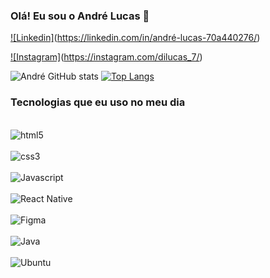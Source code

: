 
### Olá! Eu sou o André Lucas   👋

[![Linkedin]](https://img.shields.io/badge/LinkedIn-0077B5?style=for-the-badge&logo=linkedin&logoColor=white)(https://linkedin.com/in/andré-lucas-70a440276/)

[![Instagram]](https://img.shields.io/badge/Instagram-E4405F?style=for-the-badge&logo=instagram&logoColor=white)(https://instagram.com/dilucas_7/)

![André GitHub stats](https://github-readme-stats.vercel.app/api?username=Andr3-dev&show_icons=true&theme=radical)
[![Top Langs](https://github-readme-stats.vercel.app/api/top-langs/?username=Andr3-dev)](https://github.com/anuraghazra/github-readme-stats)

### Tecnologias que eu uso no meu dia 

<div style="display: inline_block"><br/>
<img align="center" alt="html5" src="https://img.shields.io/badge/HTML-239120?style=for-the-badge&logo=html5&logoColor=white"/>
<div style="display: inline_block"><br/>
<img align="center" alt="css3" src="https://img.shields.io/badge/CSS3-1572B6?style=for-the-badge&logo=css3&logoColor=white"/>
<div style="display: inline_block"><br/>
<img align="center" alt="Javascript" src="https://img.shields.io/badge/JavaScript-F7DF1E?style=for-the-badge&logo=javascript&logoColor=black"/>
<div style="display: inline_block"><br/>
<img align="center" alt="React Native" src="https://img.shields.io/badge/React_Native-20232A?style=for-the-badge&logo=react&logoColor=61DAFB"/>
<div style="display: inline_block"><br/>
<img align="center" alt="Figma" src="https://img.shields.io/badge/Figma-F24E1E?style=for-the-badge&logo=figma&logoColor=white"/>
<div style="display: inline_block"><br/>
<img align="center" alt="Java" src="https://img.shields.io/badge/Java-ED8B00?style=for-the-badge&logo=openjdk&logoColor=white"/>
<div style="display: inline_block"><br/>
<img align="center" alt="Ubuntu" src="https://img.shields.io/badge/Ubuntu-E95420?style=for-the-badge&logo=ubuntu&logoColor=white"/>



